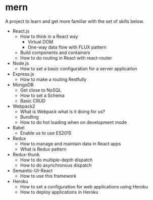 # mern
A project to learn and get more familiar with the set of skills below.

* React.js
  * How to think in a React way
    * Virtual DOM
    * One-way data flow with FLUX pattern
  * Build components and containers
  * How to do routing in React with react-router
* Node.js
  * How to set a basic configuration for a server application
* Express.js
  * How to make a routing Restfully
* MongoDB
  * Get close to NoSQL
  * How to set a Schema
  * Basic CRUD
* Webpack2
  * What is Webpack what is it doing for us?
  * Bundling
  * How to do hot loading when on development mode
* Babel
  * Enable us to use ES2015
* Redux
  * How to manage and maintain data in React apps
  * What is Redux pattern
* Redux-thunk
  * How to do multiple-depth dispatch
  * How to do asynchronous dispatch
* Semantic-UI-React
  * How to use this framework
* Heroku
  * How to set a configuration for web applications using Heroku
  * How to deploy applications in Heroku
